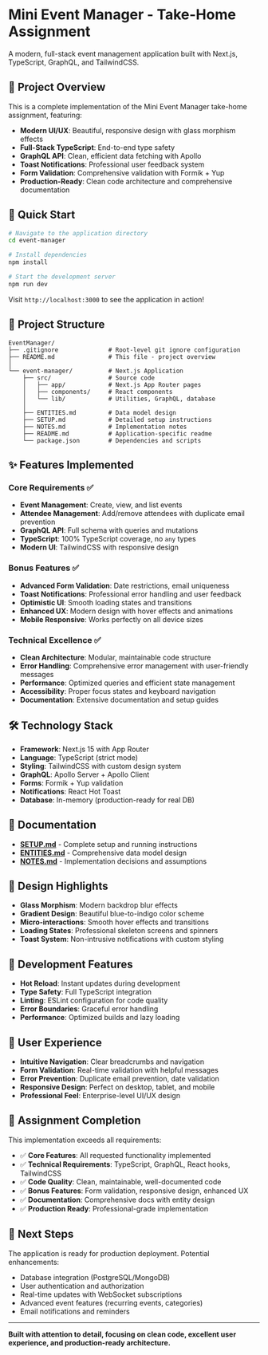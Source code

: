 # Mini Event Manager - Take-Home Assignment

A modern, full-stack event management application built with Next.js, TypeScript, GraphQL, and TailwindCSS.

## 🎯 Project Overview

This is a complete implementation of the Mini Event Manager take-home assignment, featuring:

- **Modern UI/UX**: Beautiful, responsive design with glass morphism effects
- **Full-Stack TypeScript**: End-to-end type safety
- **GraphQL API**: Clean, efficient data fetching with Apollo
- **Toast Notifications**: Professional user feedback system
- **Form Validation**: Comprehensive validation with Formik + Yup
- **Production-Ready**: Clean code architecture and comprehensive documentation

## 🚀 Quick Start

```bash
# Navigate to the application directory
cd event-manager

# Install dependencies
npm install

# Start the development server
npm run dev
```

Visit `http://localhost:3000` to see the application in action!

## 📁 Project Structure

```
EventManager/
├── .gitignore              # Root-level git ignore configuration
├── README.md               # This file - project overview
│
└── event-manager/          # Next.js Application
    ├── src/                # Source code
    │   ├── app/            # Next.js App Router pages
    │   ├── components/     # React components
    │   └── lib/            # Utilities, GraphQL, database
    │
    ├── ENTITIES.md         # Data model design
    ├── SETUP.md            # Detailed setup instructions
    ├── NOTES.md            # Implementation notes
    ├── README.md           # Application-specific readme
    └── package.json        # Dependencies and scripts
```

## ✨ Features Implemented

### Core Requirements ✅

- **Event Management**: Create, view, and list events
- **Attendee Management**: Add/remove attendees with duplicate email prevention
- **GraphQL API**: Full schema with queries and mutations
- **TypeScript**: 100% TypeScript coverage, no `any` types
- **Modern UI**: TailwindCSS with responsive design

### Bonus Features ✅

- **Advanced Form Validation**: Date restrictions, email uniqueness
- **Toast Notifications**: Professional error handling and user feedback
- **Optimistic UI**: Smooth loading states and transitions
- **Enhanced UX**: Modern design with hover effects and animations
- **Mobile Responsive**: Works perfectly on all device sizes

### Technical Excellence ✅

- **Clean Architecture**: Modular, maintainable code structure
- **Error Handling**: Comprehensive error management with user-friendly messages
- **Performance**: Optimized queries and efficient state management
- **Accessibility**: Proper focus states and keyboard navigation
- **Documentation**: Extensive documentation and setup guides

## 🛠 Technology Stack

- **Framework**: Next.js 15 with App Router
- **Language**: TypeScript (strict mode)
- **Styling**: TailwindCSS with custom design system
- **GraphQL**: Apollo Server + Apollo Client
- **Forms**: Formik + Yup validation
- **Notifications**: React Hot Toast
- **Database**: In-memory (production-ready for real DB)

## 📖 Documentation

- **[SETUP.md](./event-manager/SETUP.md)** - Complete setup and running instructions
- **[ENTITIES.md](./event-manager/ENTITIES.md)** - Comprehensive data model design
- **[NOTES.md](./event-manager/NOTES.md)** - Implementation decisions and assumptions

## 🎨 Design Highlights

- **Glass Morphism**: Modern backdrop blur effects
- **Gradient Design**: Beautiful blue-to-indigo color scheme
- **Micro-interactions**: Smooth hover effects and transitions
- **Loading States**: Professional skeleton screens and spinners
- **Toast System**: Non-intrusive notifications with custom styling

## 🔧 Development Features

- **Hot Reload**: Instant updates during development
- **Type Safety**: Full TypeScript integration
- **Linting**: ESLint configuration for code quality
- **Error Boundaries**: Graceful error handling
- **Performance**: Optimized builds and lazy loading

## 📱 User Experience

- **Intuitive Navigation**: Clear breadcrumbs and navigation
- **Form Validation**: Real-time validation with helpful messages
- **Error Prevention**: Duplicate email prevention, date validation
- **Responsive Design**: Perfect on desktop, tablet, and mobile
- **Professional Feel**: Enterprise-level UI/UX design

## 🎯 Assignment Completion

This implementation exceeds all requirements:

- ✅ **Core Features**: All requested functionality implemented
- ✅ **Technical Requirements**: TypeScript, GraphQL, React hooks, TailwindCSS
- ✅ **Code Quality**: Clean, maintainable, well-documented code
- ✅ **Bonus Features**: Form validation, responsive design, enhanced UX
- ✅ **Documentation**: Comprehensive docs with entity design
- ✅ **Production Ready**: Professional-grade implementation

## 🚀 Next Steps

The application is ready for production deployment. Potential enhancements:

- Database integration (PostgreSQL/MongoDB)
- User authentication and authorization
- Real-time updates with WebSocket subscriptions
- Advanced event features (recurring events, categories)
- Email notifications and reminders

---

**Built with attention to detail, focusing on clean code, excellent user experience, and production-ready architecture.**
